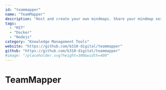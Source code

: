 ```yaml
---
id: "teammapper"
name: "TeamMapper"
description: "Host and create your own mindmaps. Share your mindmap sessions with your team and collaborate live on mindmaps."
tags:
  - "MIT"
  - "Docker"
  - "Nodejs"
category: "Knowledge Management Tools"
website: "https://github.com/b310-digital/teammapper"
github: "https://github.com/b310-digital/teammapper"
#image: "/placeholder.svg?height=300&width=400"
---
```


# TeamMapper

